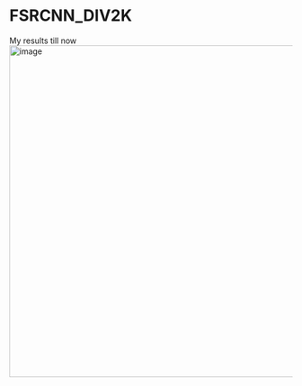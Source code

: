 # FSRCNN_DIV2K

My results till now
<img width="590" alt="image" src="https://github.com/andressadarosa/FSRCNN_DIV2K/assets/92184844/a635752f-1744-4fae-939b-b1ca103fd2f8">
